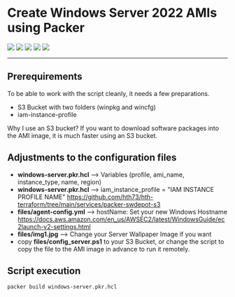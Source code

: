 # Create Windows Server 2022 AMIs using Packer

<img src="https://img.shields.io/badge/-Windows%20Server%202022-5E5E5E?logo=windows&logoColor=white&style=flat" /> <img src="https://img.shields.io/badge/-Packer-02A8EF?logo=packer&logoColor=white&style=flat" /> <img src="https://img.shields.io/badge/-AWS%20IAM-232F3E?logo=amazon-aws&logoColor=white&style=flat" /> <img src="https://img.shields.io/badge/-AWS%20S3-232F3E?logo=amazon-aws&logoColor=white&style=flat" /> <img src="https://img.shields.io/badge/-AWS%20EC2-232F3E?logo=amazon-aws&logoColor=white&style=flat" /> 

---

## Prerequirements

To be able to work with the script cleanly, it needs a few preparations.
* S3 Bucket with two folders (winpkg and wincfg)
* iam-instance-profile

Why I use an S3 bucket? If you want to download software packages into the AMI image, it is much faster using an S3 bucket.

## Adjustments to the configuration files

* **windows-server.pkr.hcl** --> Variables (profile, ami_name, instance_type, name, region)
* **windows-server.pkr.hcl** --> iam_instance_profile = "IAM INSTANCE PROFILE NAME" https://github.com/hth73/hth-terraform/tree/main/services/packer-swdepot-s3
* **files/agent-config.yml** --> hostName: Set your new Windows Hostname https://docs.aws.amazon.com/en_us/AWSEC2/latest/WindowsGuide/ec2launch-v2-settings.html
* **files/img1.jpg** --> Change your Server Wallpaper Image if you want
* copy **files/config_server.ps1** to your S3 Bucket, or change the script to copy the file to the AMI image in advance to run it remotely.

## Script execution

```bash
packer build windows-server.pkr.hcl
```
